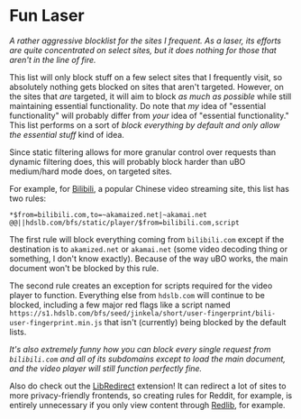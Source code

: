 # Fun Laser
_A rather aggressive blocklist for the sites I frequent. As a laser, its efforts are quite concentrated on select sites, but it does nothing for those that aren't in the line of fire._

This list will only block stuff on a few select sites that I frequently visit, so absolutely nothing gets blocked on sites that aren't targeted. However, on the sites that _are_ targeted, it will aim to block _as much as possible_ while still maintaining essential functionality. Do note that _my_ idea of "essential functionality" will probably differ from _your_ idea of "essential functionality." This list performs on a sort of _block everything by default and only allow the essential stuff_ kind of idea.

Since static filtering allows for more granular control over requests than dynamic filtering does, this will probably block harder than uBO medium/hard mode does, on targeted sites.

For example, for [Bilibili](https://www.bilibili.com), a popular Chinese video streaming site, this list has two rules:

```
*$from=bilibili.com,to=~akamaized.net|~akamai.net
@@||hdslb.com/bfs/static/player/$from=bilibili.com,script
```

The first rule will block everything coming from `bilibili.com` except if the destination is to `akamized.net` or `akamai.net` (some video decoding thing or something, I don't know exactly). Because of the way uBO works, the main document won't be blocked by this rule.

The second rule creates an exception for scripts required for the video player to function. Everything else from `hdslb.com` will continue to be blocked, including a few major red flags like a script named `https://s1.hdslb.com/bfs/seed/jinkela/short/user-fingerprint/bili-user-fingerprint.min.js` that isn't (currently) being blocked by the default lists.

_It's also extremely funny how you can block every single request from `bilibili.com` and all of its subdomains except to load the main document, and the video player will still function perfectly fine._

Also do check out the [LibRedirect](https://libredirect.github.io) extension! It can redirect a lot of sites to more privacy-friendly frontends, so creating rules for Reddit, for example, is entirely unnecessary if you only view content through [Redlib](https://github.com/redlib-org/redlib), for example.